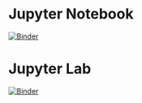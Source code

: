 # Jupyter Notebook

[![Binder](https://mybinder.org/badge_logo.svg)](https://mybinder.org/v2/gh/v77pt/JupyterNotebooks.git/HEAD)

# Jupyter Lab

[![Binder](https://mybinder.org/badge_logo.svg)](https://mybinder.org/v2/gh/v77pt/JupyterNotebooks.git/HEAD?urlpath=lab)


[//]: # (
.. image:: https://mybinder.org/badge_logo.svg
 :target: https://mybinder.org/v2/gh/v77pt/JupyterNotebooks.git/HEAD?urlpath=lab
)

